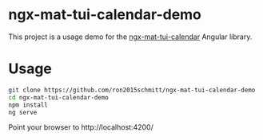 # ngx-mat-tui-calendar-demo

This project is a usage demo for the [ngx-mat-tui-calendar](https://github.com/ron2015schmitt/ngx-mat-tui-calendar) Angular library.

# Usage

```bash
git clone https://github.com/ron2015schmitt/ngx-mat-tui-calendar-demo
cd ngx-mat-tui-calendar-demo
npm install
ng serve
```

Point your browser to http://localhost:4200/

